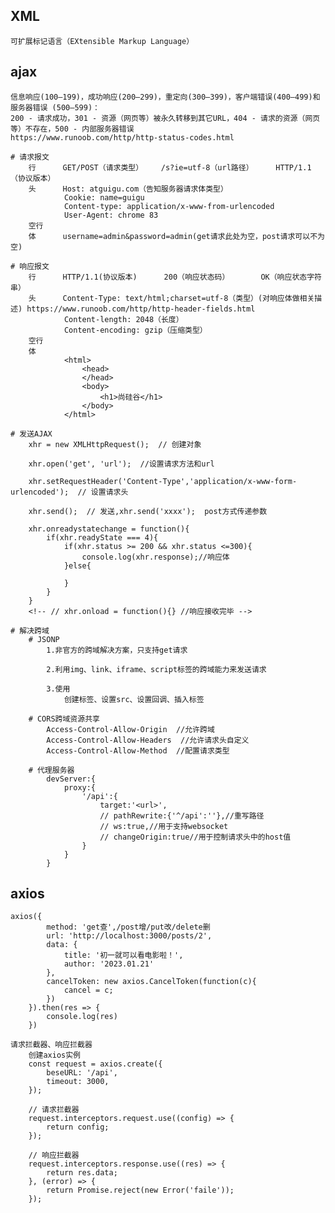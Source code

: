 ## XML
    可扩展标记语言（EXtensible Markup Language）

## ajax
    信息响应(100–199)，成功响应(200–299)，重定向(300–399)，客户端错误(400–499)和服务器错误 (500–599)：
    200 - 请求成功，301 - 资源（网页等）被永久转移到其它URL，404 - 请求的资源（网页等）不存在，500 - 内部服务器错误
    https://www.runoob.com/http/http-status-codes.html

    # 请求报文
        行      GET/POST（请求类型）    /s?ie=utf-8（url路径）     HTTP/1.1（协议版本）
        头      Host: atguigu.com（告知服务器请求体类型）
                Cookie: name=guigu
                Content-type: application/x-www-from-urlencoded
                User-Agent: chrome 83
        空行
        体      username=admin&password=admin(get请求此处为空，post请求可以不为空)

    # 响应报文
        行      HTTP/1.1(协议版本)      200（响应状态码）       OK（响应状态字符串）
        头      Content-Type: text/html;charset=utf-8（类型）(对响应体做相关描述) https://www.runoob.com/http/http-header-fields.html
                Content-length: 2048（长度）
                Content-encoding: gzip（压缩类型）
        空行
        体      
                <html>
                    <head>
                    </head>
                    <body>
                        <h1>尚硅谷</h1>
                    </body>
                </html>

    # 发送AJAX
        xhr = new XMLHttpRequest();  // 创建对象
    
        xhr.open('get', 'url');  //设置请求方法和url
    
        xhr.setRequestHeader('Content-Type','application/x-www-form-urlencoded');  // 设置请求头
    
        xhr.send();  // 发送,xhr.send('xxxx');  post方式传递参数
        
        xhr.onreadystatechange = function(){
            if(xhr.readyState === 4){
                if(xhr.status >= 200 && xhr.status <=300){
                    console.log(xhr.response);//响应体
                }else{

                }
            }
        }
        <!-- // xhr.onload = function(){} //响应接收完毕 -->

    # 解决跨域
        # JSONP
            1.非官方的跨域解决方案，只支持get请求

            2.利用img、link、iframe、script标签的跨域能力来发送请求

            3.使用
                创建标签、设置src、设置回调、插入标签

        # CORS跨域资源共享
            Access-Control-Allow-Origin  //允许跨域
            Access-Control-Allow-Headers  //允许请求头自定义
            Access-Control-Allow-Method  //配置请求类型

        # 代理服务器
            devServer:{
                proxy:{
                    '/api':{
                        target:'<url>',
                        // pathRewrite:{'^/api':''},//重写路径
                        // ws:true,//用于支持websocket
                        // changeOrigin:true//用于控制请求头中的host值
                    }
                }
            }

## axios
    axios({
            method: 'get查',/post增/put改/delete删
            url: 'http://localhost:3000/posts/2',
            data: {
                title: '初一就可以看电影啦！',
                author: '2023.01.21'
            },
            cancelToken: new axios.CancelToken(function(c){
                cancel = c;
            })
        }).then(res => {
            console.log(res)
        })

    请求拦截器、响应拦截器
        创建axios实例
        const request = axios.create({
            beseURL: '/api',
            timeout: 3000,
        });

        // 请求拦截器
        request.interceptors.request.use((config) => {
            return config;
        });

        // 响应拦截器
        request.interceptors.response.use((res) => {
            return res.data;
        }, (error) => {
            return Promise.reject(new Error('faile'));
        });
